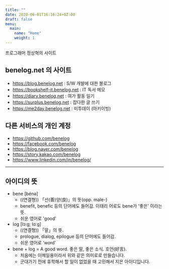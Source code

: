 ```yaml
---
title: ""
date: 2020-06-01T16:16:24+02:00
draft: false
menu:
  main:
    name: "Home"
    weight: 1
---
```


프로그래머 정상혁의 사이트

## benelog.net 의 사이트
* https://blog.benelog.net : S/W 개발에 대한 블로그
* https://bookshelf-it.benelog.net : IT 독서 메모
* https://diary.benelog.net : 여가 활동 일기
* https://surplus.benelog.net : 잡다한 글 쓰기
* https://me2day.benelog.net : 미투데이 (아키이빙)

## 다른 서비스의 개인 계정
* https://github.com/benelog
* https://facebook.com/benelog
* https://blog.naver.com/benelog
* https://story.kakao.com/benelog
* https://www.linkedin.com/in/benelog/

----

## 아이디의 뜻

- bene [bénə]
    - ((연결형)) 「선(善)양(良)」의 뜻(opp. male-)
    - benefit, benefic 등의 단어에도 들어감. 이태리 어로도 bene가 '좋은' 이라는 뜻.
    - 쉬운 영어로 'good'
- log [lɔːɡ; lɑːɡ]
    - ((연결형)) 「말」의 뜻.
    - prologue, dialog, epilogue 등의 단어에도 들어감.
    - 쉬운 영어로 ‘word'
- bene + log =  A good word. 좋은 말, 좋은 소식. 호언(好言).
    - 처음에는 이메일용이라서 위와 같은 의미로로 만들습니다.
    - 군대가기 전에 휴학해서 할 일이 없었을 때 고민해서 지은 아이디입니다.
